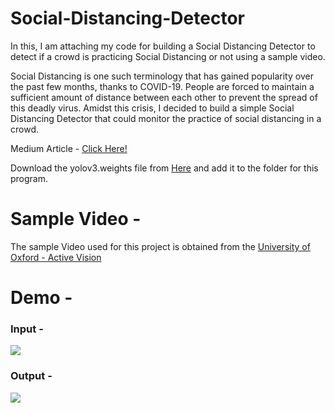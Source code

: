# Social-Distancing-Detector
In this, I am attaching my code for building a Social Distancing Detector to detect if a crowd is practicing Social Distancing or not using a sample video.

Social Distancing is one such terminology that has gained popularity over the past few months, thanks to COVID-19. People are forced to maintain a sufficient amount of distance between each other to prevent the spread of this deadly virus. Amidst this crisis, I decided to build a simple Social Distancing Detector that could monitor the practice of social distancing in a crowd.

Medium Article - [Click Here!](https://towardsdatascience.com/covid-19-ai-enabled-social-distancing-detector-using-opencv-ea2abd827d34)

Download the yolov3.weights file from [Here]( https://pjreddie.com/media/files/yolov3.weights) and add it to the folder for this program.

# Sample Video - 

The sample Video used for this project is obtained from the [University of Oxford - Active Vision](http://www.robots.ox.ac.uk/ActiveVision/)

# Demo - 

### Input -
![](input.gif)

### Output -
![](output.gif)
